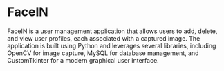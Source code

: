 # FaceIN
FaceIN is a user management application that allows users to add, delete, and view user profiles, each associated with a captured image. The application is built using Python and leverages several libraries, including OpenCV for image capture, MySQL for database management, and CustomTkinter for a modern graphical user interface.
